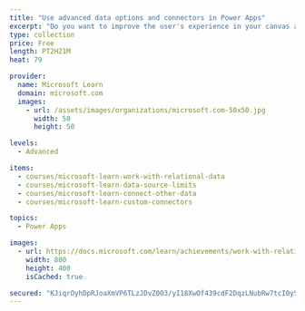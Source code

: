 ```yaml
---
title: "Use advanced data options and connectors in Power Apps"
excerpt: "Do you want to improve the user's experience in your canvas app? Do you want to use custom connectors to connect to data? This learning path will help you do both things. It will also focus on working with data source limits."
type: collection
price: Free
length: PT2H21M
heat: 79

provider:
  name: Microsoft Learn
  domain: microsoft.com
  images:
    - url: /assets/images/organizations/microsoft.com-50x50.jpg
      width: 50
      height: 50

levels:
  - Advanced

items:
  - courses/microsoft-learn-work-with-relational-data
  - courses/microsoft-learn-data-source-limits
  - courses/microsoft-learn-connect-other-data
  - courses/microsoft-learn-custom-connectors

topics:
  - Power Apps

images:
  - url: https://docs.microsoft.com/learn/achievements/work-with-relational-data-social.png
    width: 800
    height: 400
    isCached: true

secured: "KJiqrOyhDpRJoaXmVP6TLzJDvZ0O3/yI18XwOf439cdF2DqzLNubRw7tcI0ySlD4hVRXHFYjA2wac0If2nDW38XIwPCc2h7FQcIbXvkVE4LZU0CKVwYDWj/kDrfUkte6x+Q36zaLO2Y/OTjkJxFX0oqqqn+PaJv77u5sEaiNKNms4sqB83sUzgi7fmQ17rV0R4VtQQzS4Cu4dOIpgApHIZ3uMPPMFjO/Tm7nPtLq4rh30X0UhDNhNpQNK2Mvptc7tcQsVbEahH6dYZUn+fZ9+Jce7PkST6wspK6RWp3l4v7YkRww20/8yu6bMbTNr/jxUiqwFb8xaxgTfa+P52hkYI0sw3bFKwpgJGq5GZ3CRA0=;L7YBYI1IvuvkOp8442H8zA=="
---
```


